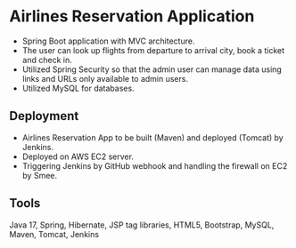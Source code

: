 # Airlines Reservation Application
- Spring Boot application with MVC architecture.
- The user can look up flights from departure to arrival city, book a ticket and check in.
- Utilized Spring Security so that the admin user can manage data using links and URLs only available to admin users.
- Utilized MySQL for databases.

## Deployment
- Airlines Reservation App to be built (Maven) and deployed (Tomcat) by Jenkins.
- Deployed on AWS EC2 server.
- Triggering Jenkins by GitHub webhook and handling the firewall on EC2 by Smee.

## Tools
Java 17, Spring, Hibernate, JSP tag libraries, HTML5, Bootstrap, MySQL, Maven, Tomcat, Jenkins
